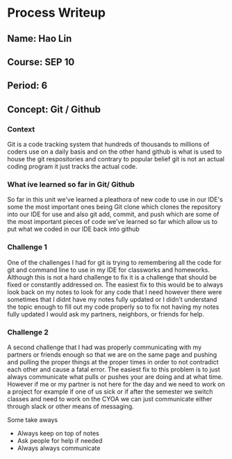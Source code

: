 # Process Writeup

## Name: Hao Lin
## Course: SEP 10
## Period: 6
## Concept: Git / Github

### Context
Git is a code tracking system that hundreds of thousands to millions of coders use on a daily basis and on the other hand github is what is used to house the git respositories and contrary to popular belief git is not an actual coding program it just tracks the actual code.

### What ive learned so far in Git/ Github
So far in this unit we've learned a pleathora of new code to use in our IDE's some the most important ones being Git clone which clones the repository into our IDE for use and also git add, commit, and push which are some of the most important pieces of code we've learned so far which allow us to put what we coded in our IDE back into github

### Challenge 1
One of the challenges I had for git is trying to remembering all the code for git and command line to use in my IDE for classworks and homeworks. Although this is not a hard challenge to fix it is a challenge that should be fixed or constantly addressed on. The easiest fix to this would be to always look back on my notes to look for any code that I need however there were sometimes that I didnt have my notes fully updated or I didn't understand the topic enough to fill out my code properly so to fix not having my notes fully updated I would ask my partners, neighbors, or friends for help.

### Challenge 2
A second challenge that I had was properly communicating with my partners or friends enough so that we are on the same page and pushing and pulling the proper things at the proper times in order to not contradict each other and cause a fatal error. The easiest fix to this problem is to just always communicate what pulls or pushes your are doing and at what time. However if me or my partner is not here for the day and we need to work on a project for example if one of us sick or if after the semester we switch classes and need to work on the CYOA we can just communicate either through slack or other means of messaging.


Some take aways
* Always keep on top of notes 
* Ask people for help if needed
* Always always communicate 

